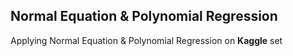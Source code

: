 ## Normal Equation & Polynomial Regression
Applying Normal Equation & Polynomial Regression on <b>Kaggle</b> set
